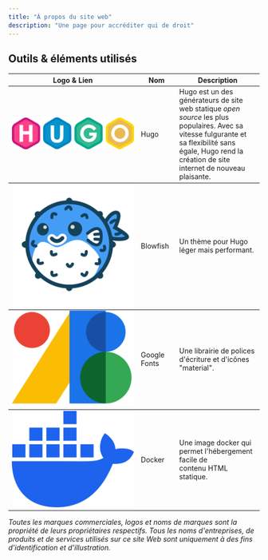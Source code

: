 ```yaml
---
title: "À propos du site web"
description: "Une page pour accréditer qui de droit"
---
```


<style>
    td {
        vertical-align: middle
    }
</style>

## Outils & éléments utilisés

<table>
    <thead>
        <tr>
            <th>Logo & Lien</th>
            <th>Nom</th>
            <th>Description</th>
        </tr>
    </thead>
    <tbody>
         <tr>
            <td><a href="https://gohugo.io" target="_blank"><img class="customLogoNoBg" style="cursor: pointer" src="hugo_logo.svg"/></a></td>
            <td>Hugo</td>
            <td>Hugo est un des générateurs de site web statique <i>open </br> source</i> les plus populaires. Avec sa vitesse fulgurante et </br> sa  flexibilité sans égale, Hugo rend la création de site</br>internet de nouveau plaisante.</td>
        </tr>
    </tbody>
    <tbody>
         <tr>
            <td><a href="https://blowfish.page/" target="_blank"><img class="customLogoNoBg" style="cursor: pointer" src="blowfish_logo.png"/></td>
            <td>Blowfish</td>
            <td>Un thème pour Hugo léger mais performant.</td>
        </tr>
    </tbody>
    <tbody>
         <tr>
            <td><a href="https://fonts.google.com/icons/" target="_blank"><img class="customLogoNoBg" style="cursor: pointer" src="gfonts_logo.svg"/></a></td>
            <td>Google Fonts</td>
            <td>Une librairie de polices d'écriture et d'icônes "material".</td>
        </tr>
    </tbody>
    <tbody>
         <tr>
            <td><a href="https://github.com/lipanski/docker-static-website/" target="_blank"><img class="customLogoNoBg" style="cursor: pointer" src="docker_logo.svg"/></a></td>
            <td>Docker</td>
            <td>Une image docker qui permet l'hébergement facile de </br>contenu HTML statique.</td>
        </tr>
    </tbody>
</table>

_Toutes les marques commerciales, logos et noms de marques sont la propriété de leurs propriétaires respectifs. Tous les noms d'entreprises, de produits et de services utilisés sur ce site Web sont uniquement à des fins d'identification et d'illustration._
